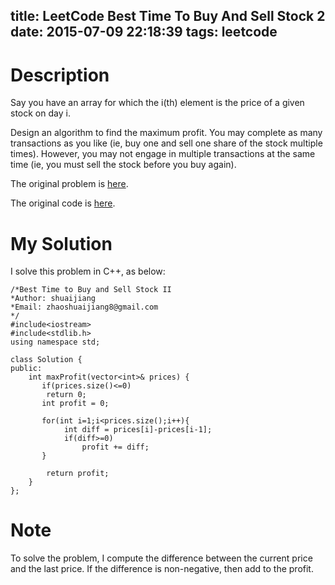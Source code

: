 title: LeetCode Best Time To Buy And Sell Stock 2
date: 2015-07-09 22:18:39
tags: leetcode
---


# Description
Say you have an array for which the i(th) element is the price of a given stock on day i.

Design an algorithm to find the maximum profit. You may complete as many transactions as you like (ie, buy one and sell one share of the stock multiple times). However, you may not engage in multiple transactions at the same time (ie, you must sell the stock before you buy again).

The original problem is [here](https://leetcode.com/problems/best-time-to-buy-and-sell-stock-ii/ "Problem").

The original code is [here](https://github.com/shuaijiang/LeetCode/blob/master/BestTimeToBuyAndSellStock2.cpp "Code").
<!--more-->

# My Solution
I solve this problem in C++, as below:
	
	/*Best Time to Buy and Sell Stock II
	*Author: shuaijiang
	*Email: zhaoshuaijiang8@gmail.com
	*/
	#include<iostream>
	#include<stdlib.h>
	using namespace std;
	
	class Solution {
	public:
	    int maxProfit(vector<int>& prices) {
	       if(prices.size()<=0)
	       	return 0;
		   int profit = 0;
	
		   for(int i=1;i<prices.size();i++){
		   		int diff = prices[i]-prices[i-1];
		   		if(diff>=0)
		   			profit += diff;
		   }
		   		
		   	return profit;
	    }
	};


# Note
To solve the problem, I compute the difference between the current price and the last price. If the difference is non-negative, then add to the profit. 
